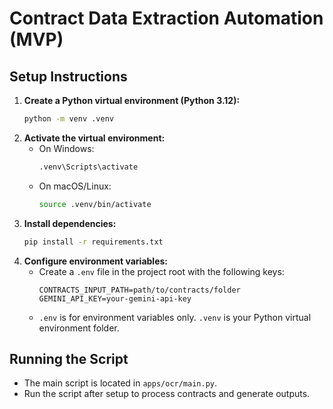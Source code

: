 # Contract Data Extraction Automation (MVP)

## Setup Instructions

1. **Create a Python virtual environment (Python 3.12):**
   ```sh
   python -m venv .venv
   ```
2. **Activate the virtual environment:**
   - On Windows:
     ```sh
     .venv\Scripts\activate
     ```
   - On macOS/Linux:
     ```sh
     source .venv/bin/activate
     ```
3. **Install dependencies:**
   ```sh
   pip install -r requirements.txt
   ```
4. **Configure environment variables:**
   - Create a `.env` file in the project root with the following keys:
     ```env
     CONTRACTS_INPUT_PATH=path/to/contracts/folder
     GEMINI_API_KEY=your-gemini-api-key
     ```
   - `.env` is for environment variables only. `.venv` is your Python virtual environment folder.

## Running the Script

- The main script is located in `apps/ocr/main.py`.
- Run the script after setup to process contracts and generate outputs.
